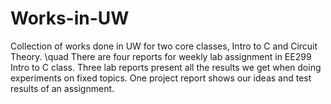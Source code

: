 # Works-in-UW
Collection of works done in UW for two core classes, Intro to C and Circuit Theory.
\quad There are four reports for weekly lab assignment in EE299 Intro to C class.
Three lab reports present all the results we get when doing experiments on fixed topics.
One project report shows our ideas and test results of an assignment.

